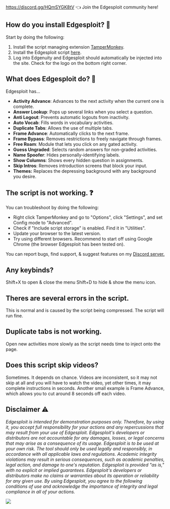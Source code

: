https://discord.gg/HQmSYGK8tV 👈 Join the Edgesploit community here!




## How do you install Edgesploit? 📜
Start by doing the following:
1. Install the script managing extension [TamperMonkey](https://chrome.google.com/webstore/detail/tampermonkey/dhdgffkkebhmkfjojejmpbldmpobfkfo).
2. Install the Edgesploit script [here](https://github.com/Databones/Edgesploit/raw/main/Edgesploit.user.js).
3. Log into Edgenuity and Edgesploit should automatically be injected into the site. Check for the logo on the bottom right corner.


## What does Edgesploit do? 🤔
Edgesploit has...
- **Activity Advance**: Advances to the next activity when the current one is complete.
- **Answer Lookup**: Pops up several links when you select a question.
- **Anti Logout**: Prevents automatic logouts from inactivity.
- **Auto Vocab**: Fills words in vocabulary activities.
- **Duplicate Tabs**: Allows the use of multiple tabs.
- **Frame Advance**: Automatically clicks to the next frame.
- **Frame Bypass**: Removes restrictions to freely navigate through frames.
- **Free Roam**: Module that lets you click on any gated activity.
- **Guess Ungraded**: Selects random answers for non-graded activities.
- **Name Spoofer**: Hides personally-identifying labels.
- **Show Columns**: Shows every hidden question in assignments.
- **Skip Intros**: Removes introduction screens that block your input.
- **Themes:** Replaces the depressing background with any background you desire.


## The script is not working. ❓
You can troubleshoot by doing the following:
- Right click TamperMonkey and go to "Options", click "Settings", and set Config mode to "Advanced".
- Check if "Include script storage" is enabled. Find it in "Utilities".
- Update your browser to the latest version.
- Try using different browsers. Recommend to start off using Google Chrome (the browser Edgesploit has been tested on).

You can report bugs, find support, & suggest features on my [Discord server.](https://discord.gg/HQmSYGK8tV)


## Any keybinds?
Shift+X to open & close the menu
Shift+D to hide & show the menu icon.


## Theres are several errors in the script.
This is normal and is caused by the script being compressed. The script will run fine.


## Duplicate tabs is not working.
Open new activities more slowly as the script needs time to inject onto the page.


## Does this script skip videos?
Sometimes. It depends on chance. Videos are inconsistent, so it may not skip at all and you will have to watch the video, yet other times, it may complete instructions in seconds. Another small example is Frame Advance, which allows you to cut around 8 seconds off each video.


## Disclaimer ⚠️
*Edgesploit is intended for demonstration purposes only. Therefore, by using it, you accept full responsibility for your actions and any repercussions that may result from your use of Edgesploit. Edgesploit's developers or distributors are not accountable for any damages, losses, or legal concerns that may arise as a consequence of its usage. Edgesploit is to be used at your own risk. The tool should only be used legally and responsibly, in accordance with all applicable laws and regulations. Academic integrity violations may result in serious consequences, such as academic penalties, legal action, and damage to one's reputation. Edgesploit is provided "as is," with no explicit or implied guarantees. Edgesploit's developers or distributors make no claims or warranties about its operation or reliability for any given use. By using Edgesploit, you agree to the following conditions of use and acknowledge the importance of integrity and legal compliance in all of your actions.*

![](https://raw.githubusercontent.com/Databones/Edgespoit/main/img/logo.png)
